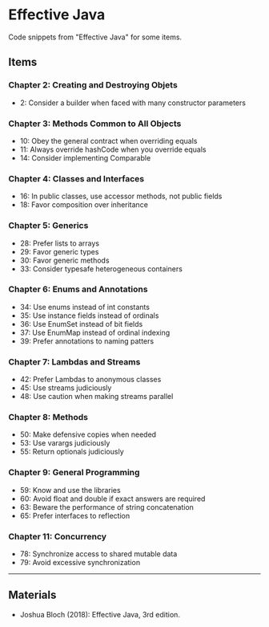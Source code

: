 # Effective Java

Code snippets from "Effective Java" for some items.

## Items

### Chapter 2: Creating and Destroying Objets

- 2: Consider a builder when faced with many constructor parameters

### Chapter 3: Methods Common to All Objects

- 10: Obey the general contract when overriding equals
- 11: Always override hashCode when you override equals
- 14: Consider implementing Comparable

### Chapter 4: Classes and Interfaces

- 16: In public classes, use accessor methods, not public fields
- 18: Favor composition over inheritance

### Chapter 5: Generics

- 28: Prefer lists to arrays
- 29: Favor generic types
- 30: Favor generic methods
- 33: Consider typesafe heterogeneous containers

### Chapter 6: Enums and Annotations

- 34: Use enums instead of int constants
- 35: Use instance fields instead of ordinals
- 36: Use EnumSet instead of bit fields
- 37: Use EnumMap instead of ordinal indexing
- 39: Prefer annotations to naming patters

### Chapter 7: Lambdas and Streams

- 42: Prefer Lambdas to anonymous classes
- 45: Use streams judiciously
- 48: Use caution when making streams parallel

### Chapter 8: Methods

- 50: Make defensive copies when needed
- 53: Use varargs judiciously
- 55: Return optionals judiciously

### Chapter 9: General Programming

- 59: Know and use the libraries
- 60: Avoid float and double if exact answers are required
- 63: Beware the performance of string concatenation
- 65: Prefer interfaces to reflection

### Chapter 11: Concurrency

- 78: Synchronize access to shared mutable data
- 79: Avoid excessive synchronization

<hr>

## Materials
- Joshua Bloch (2018): Effective Java, 3rd edition.
